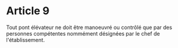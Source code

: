 # Article 9

Tout pont élévateur ne doit être manoeuvré ou contrôlé que par des personnes compétentes nommément désignées par le chef de l'établissement.
